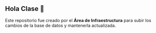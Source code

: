 ## Hola Clase 👋

Este repositorio fue creado por el **Área de Infraestructura** para subir los cambios de la base de datos y mantenerla actualizada.
